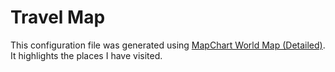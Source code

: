 # Travel Map

This configuration file was generated using [MapChart World Map (Detailed)](https://www.mapchart.net/world-subdivisions.html). It highlights the places I have visited.